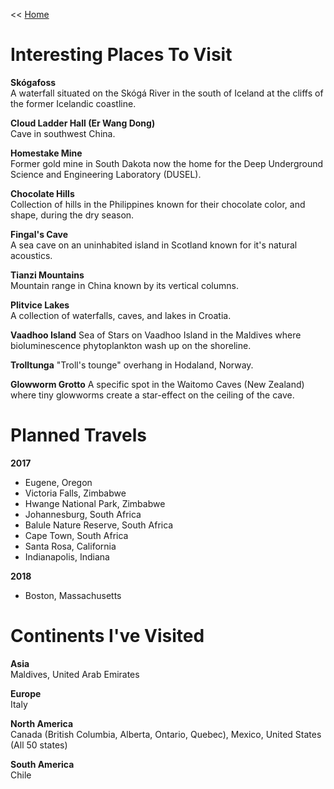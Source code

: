 << [Home](https://github.com/dubrie/public)

Interesting Places To Visit
===========================
**Skógafoss**  
A waterfall situated on the Skógá River in the south of Iceland at the cliffs of the former Icelandic coastline.

**Cloud Ladder Hall (Er Wang Dong)**  
Cave in southwest China.

**Homestake Mine**  
Former gold mine in South Dakota now the home for the Deep Underground Science and Engineering Laboratory (DUSEL).

**Chocolate Hills**  
Collection of hills in the Philippines known for their chocolate color, and shape, during the dry season.

**Fingal's Cave**  
A sea cave on an uninhabited island in Scotland known for it's natural acoustics.

**Tianzi Mountains**  
Mountain range in China known by its vertical columns.

**Plitvice Lakes**  
A collection of waterfalls, caves, and lakes in Croatia.

**Vaadhoo Island**
Sea of Stars on Vaadhoo Island in the Maldives where bioluminescence phytoplankton wash up on the shoreline.

**Trolltunga**
"Troll's tounge" overhang in Hodaland, Norway.

**Glowworm Grotto**
A specific spot in the Waitomo Caves (New Zealand) where tiny glowworms create a star-effect on the ceiling of the cave.

Planned Travels  
=======================
**2017** 
- Eugene, Oregon
- Victoria Falls, Zimbabwe
- Hwange National Park, Zimbabwe
- Johannesburg, South Africa
- Balule Nature Reserve, South Africa
- Cape Town, South Africa
- Santa Rosa, California
- Indianapolis, Indiana

**2018**
- Boston, Massachusetts

Continents I've Visited
=======================
**Asia**  
Maldives,
United Arab Emirates

**Europe**  
Italy

**North America**  
Canada (British Columbia, Alberta, Ontario, Quebec), 
Mexico,
United States (All 50 states)

**South America**  
Chile
